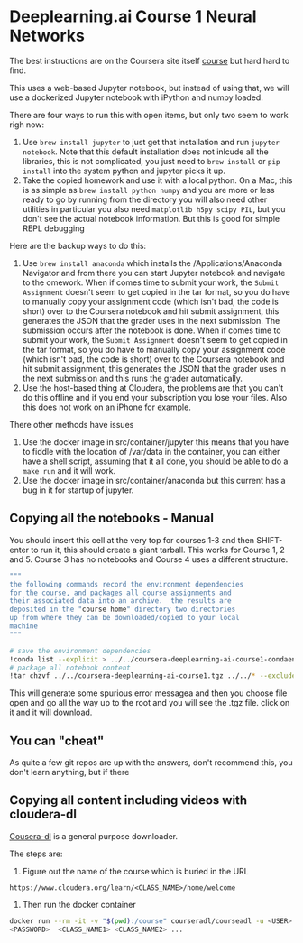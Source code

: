 # Deeplearning.ai Course 1 Neural Networks

The best instructions are on the Coursera site itself
[course](https://www.coursera.org/learn/neural-networks-deep-learning/discussions/all/threads/29j3DW9WEeiqiRKZ5Tzn-A/replies/jvhgGG9XEeie7g7c09Nfsg?sort=createdAtAsc&page=1)
but hard hard to find.

This uses a web-based Jupyter notebook, but instead of using that, we will use a
dockerized Jupyter notebook with iPython and numpy loaded.

There are four ways to run this with open items, but only two seem to work righ
now:

1. Use `brew install jupyter` to just get that installation and run `jupyter
   notebook`. Note that this default installation does not inlcude all the
   libraries, this is not complicated, you just need to `brew install` or `pip
   install` into the system python and jupyter picks it up.
1. Take the copied homework and use it with a local python. On a Mac, this is as
   simple as `brew install python numpy` and you are more or less ready to go by
   running from the directory you will also need other utilities in particular you
   also need `matplotlib h5py scipy PIL`, but you don't see the actual notebook
   information. But this is good for simple REPL debugging

Here are the backup ways to do this:

1. Use `brew install anaconda` which installs the /Applications/Anaconda
   Navigator and from there you can start Jupyter notebook and navigate to the
   omework. When if comes time to submit your work, the `Submit Assignment` doesn't
   seem to get copied in the tar format, so you do have to manually copy your
   assignment code (which isn't bad, the code is short) over to the Coursera
   notebook and hit submit assignment, this generates the JSON that the grader uses
   in the next submission. The submission occurs after the notebook is done. When
   if comes time to submit your work, the `Submit Assignment` doesn't seem to get
   copied in the tar format, so you do have to manually copy your assignment code
   (which isn't bad, the code is short) over to the Coursera notebook and hit
   submit assignment, this generates the JSON that the grader uses in the next
   submission and this runs the grader automatically.
1. Use the host-based thing at Cloudera, the problems are that you can't do this
   offline and if you end your subscription you lose your files. Also this does
   not work on an iPhone for example.

There other methods have issues

1. Use the docker image in src/container/jupyter this means that you have to
   fiddle with the location of /var/data in the container, you can either have a
   shell script, assuming that it all done, you should be able to do a `make run`
   and it will work.
1. Use the docker image in src/container/anaconda but this current has a bug in
   it for startup of jupyter.

## Copying all the notebooks - Manual

You should insert this cell at the very top for courses 1-3 and then SHIFT-enter
to run it, this should create a giant tarball. This works for Course 1, 2 and 5.
Course 3 has no notebooks and Course 4 uses a different structure.

```bash
"""
the following commands record the environment dependencies
for the course, and packages all course assignments and
their associated data into an archive.  the results are
deposited in the "course home" directory two directories
up from where they can be downloaded/copied to your local
machine
"""

# save the environment dependencies
!conda list --explicit > ../../coursera-deeplearning-ai-course1-condaenv.txt
# package all notebook content
!tar chzvf ../../coursera-deeplearning-ai-course1.tgz ../../* --exclude ../../coursera-deeplearning-ai-course1.tgz
```

This will generate some spurious error messagea and then you choose file open
and go all the way up to the root and you will see the .tgz file. click on it
and it will download.

## You can "cheat"

As quite a few git repos are up with the answers, don't recommend this, you
don't learn anything, but if there

## Copying all content including videos with cloudera-dl

[Cousera-dl](https://github.com/coursera-dl/coursera-dl) is a general purpose downloader.

The steps are:

1. Figure out the name of the course which is buried in the URL

`https://www.cloudera.org/learn/<CLASS_NAME>/home/welcome`

1. Then run the docker container

```bash
docker run --rm -it -v "$(pwd):/course" courseradl/courseadl -u <USER> -p \
<PASSWORD>  <CLASS_NAME1> <CLASS_NAME2> ...
```
